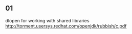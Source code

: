 
01
----------
dlopen for working with shared libraries
http://torment.usersys.redhat.com/openjdk/rubbish/c.pdf
